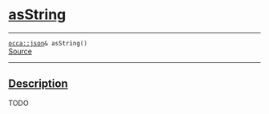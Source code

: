 
<h1 id="as-string">
 <a href="#/api/json/asString" class="anchor">
   <span>asString</span>
  </a>
</h1>

<div class="signature">
  <hr>

  
  <div class="definition-container">
    <div class="definition">
      <code><a href="#/api/json/">occa::json</a>& asString()</code>
      <div class="flex-spacing"></div>
      <a href="https://github.com/libocca/occa/blob/1fea69a2/include/occa/types/json.hpp#L563" target="_blank">Source</a>
    </div>
    
  </div>


  <hr>
</div>


<h2 id="description">
 <a href="#/api/json/asString?id=description" class="anchor">
   <span>Description</span>
  </a>
</h2>

TODO

